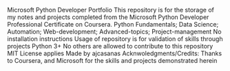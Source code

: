 Microsoft Python Developer Portfolio
This repository is for the storage of my notes and projects completed from the Microsoft Python Developer Professional Certificate on Coursera.
Python Fundamentals; Data Science; Automation; Web-development; Advanced-topics; Project-management
No installation instructions
Usage of repository is for validation of skills through projects
Python 3+
No others are allowed to contribute to this repository
MIT License applies
Made by ajcasanas
Acknwoledgments/Credits: Thanks to Coursera, and Microsoft for the skills and projects demonstrated herein

